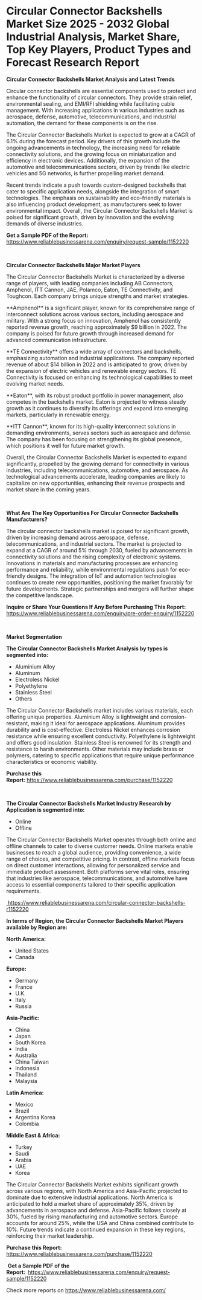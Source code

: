 <p><h1>Circular Connector Backshells Market Size 2025 - 2032 Global Industrial Analysis, Market Share, Top Key Players, Product Types and Forecast Research Report</h1></p><p><strong>Circular Connector Backshells Market Analysis and Latest Trends</strong></p>
<p><p>Circular connector backshells are essential components used to protect and enhance the functionality of circular connectors. They provide strain relief, environmental sealing, and EMI/RFI shielding while facilitating cable management. With increasing applications in various industries such as aerospace, defense, automotive, telecommunications, and industrial automation, the demand for these components is on the rise.</p><p>The Circular Connector Backshells Market is expected to grow at a CAGR of 6.1% during the forecast period. Key drivers of this growth include the ongoing advancements in technology, the increasing need for reliable connectivity solutions, and the growing focus on miniaturization and efficiency in electronic devices. Additionally, the expansion of the automotive and telecommunications sectors, driven by trends like electric vehicles and 5G networks, is further propelling market demand.</p><p>Recent trends indicate a push towards custom-designed backshells that cater to specific application needs, alongside the integration of smart technologies. The emphasis on sustainability and eco-friendly materials is also influencing product development, as manufacturers seek to lower environmental impact. Overall, the Circular Connector Backshells Market is poised for significant growth, driven by innovation and the evolving demands of diverse industries.</p></p>
<p><strong>Get a Sample PDF of the Report:&nbsp;</strong> <a href="https://www.reliablebusinessarena.com/enquiry/request-sample/1152220?utm_campaign=1871&utm_medium=2&utm_source=Github&utm_content=ia&utm_term=11022025&utm_id=circular-connector-backshells">https://www.reliablebusinessarena.com/enquiry/request-sample/1152220</a></p>
<p>&nbsp;</p>
<p><strong>Circular Connector Backshells Major Market Players</strong></p>
<p><p>The Circular Connector Backshells Market is characterized by a diverse range of players, with leading companies including AB Connectors, Amphenol, ITT Cannon, JAE, Polamco, Eaton, TE Connectivity, and Toughcon. Each company brings unique strengths and market strategies.</p><p>**Amphenol** is a significant player, known for its comprehensive range of interconnect solutions across various sectors, including aerospace and military. With a strong focus on innovation, Amphenol has consistently reported revenue growth, reaching approximately $9 billion in 2022. The company is poised for future growth through increased demand for advanced communication infrastructure.</p><p>**TE Connectivity** offers a wide array of connectors and backshells, emphasizing automation and industrial applications. The company reported revenue of about $14 billion in 2022 and is anticipated to grow, driven by the expansion of electric vehicles and renewable energy sectors. TE Connectivity is focused on enhancing its technological capabilities to meet evolving market needs.</p><p>**Eaton**, with its robust product portfolio in power management, also competes in the backshells market. Eaton is projected to witness steady growth as it continues to diversify its offerings and expand into emerging markets, particularly in renewable energy.</p><p>**ITT Cannon**, known for its high-quality interconnect solutions in demanding environments, serves sectors such as aerospace and defense. The company has been focusing on strengthening its global presence, which positions it well for future market growth.</p><p>Overall, the Circular Connector Backshells Market is expected to expand significantly, propelled by the growing demand for connectivity in various industries, including telecommunications, automotive, and aerospace. As technological advancements accelerate, leading companies are likely to capitalize on new opportunities, enhancing their revenue prospects and market share in the coming years.</p></p>
<p>&nbsp;</p>
<p><strong>What Are The Key Opportunities For Circular Connector Backshells Manufacturers?</strong></p>
<p><p>The circular connector backshells market is poised for significant growth, driven by increasing demand across aerospace, defense, telecommunications, and industrial sectors. The market is projected to expand at a CAGR of around 5% through 2030, fueled by advancements in connectivity solutions and the rising complexity of electronic systems. Innovations in materials and manufacturing processes are enhancing performance and reliability, while environmental regulations push for eco-friendly designs. The integration of IoT and automation technologies continues to create new opportunities, positioning the market favorably for future developments. Strategic partnerships and mergers will further shape the competitive landscape.</p></p>
<p><strong>Inquire or Share Your Questions If Any Before Purchasing This Report:</strong> <a href="https://www.reliablebusinessarena.com/enquiry/pre-order-enquiry/1152220?utm_campaign=1871&utm_medium=2&utm_source=Github&utm_content=ia&utm_term=11022025&utm_id=circular-connector-backshells">https://www.reliablebusinessarena.com/enquiry/pre-order-enquiry/1152220</a></p>
<p>&nbsp;</p>
<p><strong>Market Segmentation</strong></p>
<p><strong>The Circular Connector Backshells Market Analysis by types is segmented into:</strong></p>
<p><ul><li>Aluminium Alloy</li><li>Aluminum</li><li>Electroless Nickel</li><li>Polyethylene</li><li>Stainless Steel</li><li>Others</li></ul></p>
<p><p>The Circular Connector Backshells market includes various materials, each offering unique properties. Aluminium Alloy is lightweight and corrosion-resistant, making it ideal for aerospace applications. Aluminum provides durability and is cost-effective. Electroless Nickel enhances corrosion resistance while ensuring excellent conductivity. Polyethylene is lightweight and offers good insulation. Stainless Steel is renowned for its strength and resistance to harsh environments. Other materials may include brass or polymers, catering to specific applications that require unique performance characteristics or economic viability.</p></p>
<p><strong>Purchase this Report:&nbsp;</strong><a href="https://www.reliablebusinessarena.com/purchase/1152220?utm_campaign=1871&utm_medium=2&utm_source=Github&utm_content=ia&utm_term=11022025&utm_id=circular-connector-backshells">https://www.reliablebusinessarena.com/purchase/1152220</a></p>
<p>&nbsp;</p>
<p><strong>The Circular Connector Backshells Market Industry Research by Application is segmented into:</strong></p>
<p><ul><li>Online</li><li>Offline</li></ul></p>
<p><p>The Circular Connector Backshells Market operates through both online and offline channels to cater to diverse customer needs. Online markets enable businesses to reach a global audience, providing convenience, a wide range of choices, and competitive pricing. In contrast, offline markets focus on direct customer interactions, allowing for personalized service and immediate product assessment. Both platforms serve vital roles, ensuring that industries like aerospace, telecommunications, and automotive have access to essential components tailored to their specific application requirements.</p></p>
<p><a href="https://www.reliablebusinessarena.com/circular-connector-backshells-r1152220?utm_campaign=1871&utm_medium=2&utm_source=Github&utm_content=ia&utm_term=11022025&utm_id=circular-connector-backshells">&nbsp;https://www.reliablebusinessarena.com/circular-connector-backshells-r1152220</a></p>
<p><strong>In terms of Region, the Circular Connector Backshells Market Players available by Region are:</strong></p>
<p>
    <p> <strong> North America: </strong>
        <ul>
            <li>United States</li>
            <li>Canada</li>
        </ul>
        </p> 
    <p> <strong> Europe: </strong>
        <ul>
            <li>Germany</li>
            <li>France</li>
            <li>U.K.</li>
            <li>Italy</li>
            <li>Russia</li>
        </ul>
        </p> 
    <p> <strong> Asia-Pacific: </strong>
        <ul>
            <li>China</li>
            <li>Japan</li>
            <li>South Korea</li>
            <li>India</li>
            <li>Australia</li>
            <li>China Taiwan</li>
            <li>Indonesia</li>
            <li>Thailand</li>
            <li>Malaysia</li>
        </ul>
        </p> 
    <p> <strong> Latin America: </strong>
        <ul>
            <li>Mexico</li>
            <li>Brazil</li>
            <li>Argentina Korea</li>
            <li>Colombia</li>
        </ul>
        </p> 
    <p> <strong> Middle East & Africa: </strong>
        <ul>
            <li>Turkey</li>
            <li>Saudi</li>
            <li>Arabia</li>
            <li>UAE</li>
            <li>Korea</li>
        </ul>
    </p>
    </p>
<p><p>The Circular Connector Backshells Market exhibits significant growth across various regions, with North America and Asia-Pacific projected to dominate due to extensive industrial applications. North America is anticipated to hold a market share of approximately 35%, driven by advancements in aerospace and defense. Asia-Pacific follows closely at 30%, fueled by rising manufacturing and automotive sectors. Europe accounts for around 25%, while the USA and China combined contribute to 10%. Future trends indicate a continued expansion in these key regions, reinforcing their market leadership.</p></p>
<p><strong>Purchase this Report: </strong><a href="https://www.reliablebusinessarena.com/purchase/1152220?utm_campaign=1871&utm_medium=2&utm_source=Github&utm_content=ia&utm_term=11022025&utm_id=circular-connector-backshells">https://www.reliablebusinessarena.com/purchase/1152220</a></p>
<p>&nbsp;<strong>Get a Sample PDF of the Report:&nbsp;&nbsp;</strong><a href="https://www.reliablebusinessarena.com/enquiry/request-sample/1152220?utm_campaign=1871&utm_medium=2&utm_source=Github&utm_content=ia&utm_term=11022025&utm_id=circular-connector-backshells">https://www.reliablebusinessarena.com/enquiry/request-sample/1152220</a></p>
<p><strong></strong></p>
<p>Check more reports on <a href="https://www.reliablebusinessarena.com/?utm_campaign=1871&utm_medium=2&utm_source=Github&utm_content=ia&utm_term=11022025&utm_id=circular-connector-backshells">https://www.reliablebusinessarena.com/</a></p>